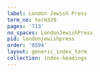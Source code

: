 ```yaml
---
label: London Jewish Press
term_no: term329
pages: '713'
no_spaces: LondonJewishPress
pid: londonjewishpress
order: '0594'
layout: generic_index_term
collection: index-headings
---
```

